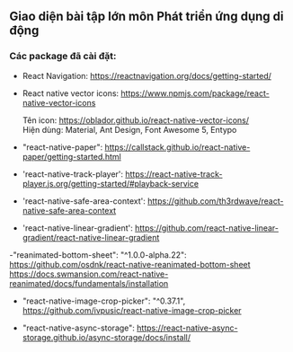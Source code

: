 ## Giao diện bài tập lớn môn Phát triển ứng dụng di động

### Các package đã cài đặt:

- React Navigation:
  https://reactnavigation.org/docs/getting-started/

- React native vector icons:
  https://www.npmjs.com/package/react-native-vector-icons <br />

  Tên icon: https://oblador.github.io/react-native-vector-icons/ <br />
  Hiện dùng: Material, Ant Design, Font Awesome 5, Entypo <br />

- "react-native-paper":
  https://callstack.github.io/react-native-paper/getting-started.html <br/>

- 'react-native-track-player':
  https://react-native-track-player.js.org/getting-started/#playback-service

- 'react-native-safe-area-context':
  https://github.com/th3rdwave/react-native-safe-area-context

- 'react-native-linear-gradient':
  https://github.com/react-native-linear-gradient/react-native-linear-gradient

-"reanimated-bottom-sheet": "^1.0.0-alpha.22":
https://github.com/osdnk/react-native-reanimated-bottom-sheet
https://docs.swmansion.com/react-native-reanimated/docs/fundamentals/installation

- "react-native-image-crop-picker": "^0.37.1",
  https://github.com/ivpusic/react-native-image-crop-picker

- "react-native-async-storage":
  https://react-native-async-storage.github.io/async-storage/docs/install/
